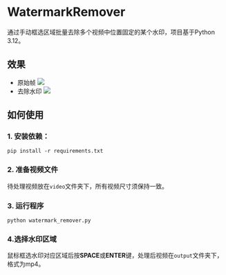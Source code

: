 # WatermarkRemover
通过手动框选区域批量去除多个视频中位置固定的某个水印，项目基于Python 3.12。

## 效果
- 原始帧
<a href=''><img src='https://raw.githubusercontent.com/lxulxu/WatermarkRemover/master/image/origin.jpg'></a>
- 去除水印
<a href=''><img src='https://raw.githubusercontent.com/lxulxu/WatermarkRemover/master/image/no_watermark.jpg'></a>


## 如何使用

### 1. 安装依赖：
  `pip install -r requirements.txt`

### 2. 准备视频文件
  待处理视频放在`video`文件夹下，所有视频尺寸须保持一致。

### 3. 运行程序
  `python watermark_remover.py`
### 4.选择水印区域
  鼠标框选水印对应区域后按**SPACE**或**ENTER**键，处理后视频在`output`文件夹下，格式为mp4。